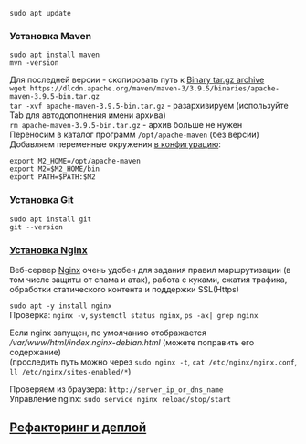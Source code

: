 `sudo apt update`

### Установка Maven
`sudo apt install maven`  
`mvn -version`  

Для последней версии - скопировать путь к [Binary tar.gz archive](https://maven.apache.org/download.cgi)  
`wget https://dlcdn.apache.org/maven/maven-3/3.9.5/binaries/apache-maven-3.9.5-bin.tar.gz`   
`tar -xvf apache-maven-3.9.5-bin.tar.gz` - разархивируем (используйте Tab для автодополнения имени архива)  
`rm apache-maven-3.9.5-bin.tar.gz` - архив больше не нужен  
Переносим в каталог программ `/opt/apache-maven` (без версии)   
Добавляем переменные окружения [в конфигурацию](env.md):

```
export M2_HOME=/opt/apache-maven
export M2=$M2_HOME/bin
export PATH=$PATH:$M2
```

### Установка Git
`sudo apt install git`  
`git --version`

### [Установка Nginx](https://firstvds.ru/technology/lemp-install#nginx-install)
Веб-сервер [Nginx](https://ru.wikipedia.org/wiki/Nginx) очень удобен для задания правил маршрутизации (в том числе защиты от спама и атак), работа с куками, сжатия трафика, обработки статического контента и поддержки SSL(Https)

`sudo apt -y install nginx`  
Проверка:  `nginx -v`, `systemctl status nginx`, `ps -ax| grep nginx`

Если nginx запущен, по умолчанию отображается _/var/www/html/index.nginx-debian.html_ (можете поправить его содержание)  
(проследить путь можно через `sudo nginx -t`, `cat /etc/nginx/nginx.conf`, ` ll /etc/nginx/sites-enabled/*`)  

Проверяем из браузера: `http://server_ip_or_dns_name`  
Управление nginx: `sudo service nginx reload/stop/start`

## [Рефакторинг и деплой](https://javaops.ru/view/startup/deploy)

